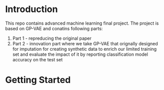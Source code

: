 
# Introduction

This repo contains advanced machine learning final project.
The project is based on GP-VAE and conatins following parts:
 1. Part 1 - repreducing the original paper
 2. Part 2 - innovation part where we take GP-VAE that orignally designed for imputation for creating synthetic data to enrich our limited training set and evaluate the impact of it by reporting classification model accuracy on the test set
 
# Getting Started 

